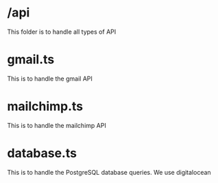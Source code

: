 # /api
This folder is to handle all types of API

# gmail.ts
This is to handle the gmail API

# mailchimp.ts
This is to handle the mailchimp API

# database.ts
This is to handle the PostgreSQL database queries. We use digitalocean